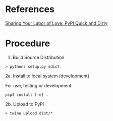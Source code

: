

References
====
[Sharing Your Labor of Love: PyPI Quick and Dirty]( https://hynek.me/articles/sharing-your-labor-of-love-pypi-quick-and-dirty/ )


Procedure
====
1.  Build Source Distribution

```
> python3 setup.py sdist
```


2a. Install to local system (development)

For use, testing or development.

```
pip3 install [-e] .
```



2b.  Upload to PyPl

```
> twine upload dist/*
```
